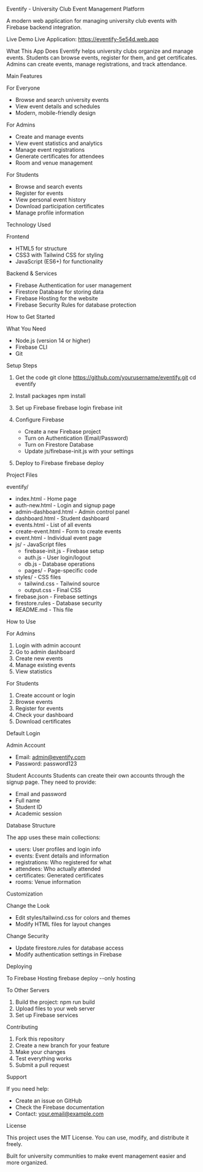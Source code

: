 Eventify - University Club Event Management Platform

A modern web application for managing university club events with Firebase backend integration.

Live Demo
Live Application: https://eventify-5e54d.web.app

What This App Does
Eventify helps university clubs organize and manage events. Students can browse events, register for them, and get certificates. Admins can create events, manage registrations, and track attendance.

Main Features

For Everyone
- Browse and search university events
- View event details and schedules
- Modern, mobile-friendly design

For Admins
- Create and manage events
- View event statistics and analytics
- Manage event registrations
- Generate certificates for attendees
- Room and venue management

For Students
- Browse and search events
- Register for events
- View personal event history
- Download participation certificates
- Manage profile information

Technology Used

Frontend
- HTML5 for structure
- CSS3 with Tailwind CSS for styling
- JavaScript (ES6+) for functionality

Backend & Services
- Firebase Authentication for user management
- Firestore Database for storing data
- Firebase Hosting for the website
- Firebase Security Rules for database protection

How to Get Started

What You Need
- Node.js (version 14 or higher)
- Firebase CLI
- Git

Setup Steps

1. Get the code
   git clone https://github.com/yourusername/eventify.git
   cd eventify

2. Install packages
   npm install

3. Set up Firebase
   firebase login
   firebase init

4. Configure Firebase
   - Create a new Firebase project
   - Turn on Authentication (Email/Password)
   - Turn on Firestore Database
   - Update js/firebase-init.js with your settings

5. Deploy to Firebase
   firebase deploy

Project Files

eventify/
- index.html              - Home page
- auth-new.html           - Login and signup page
- admin-dashboard.html    - Admin control panel
- dashboard.html          - Student dashboard
- events.html             - List of all events
- create-event.html       - Form to create events
- event.html              - Individual event page
- js/                     - JavaScript files
  - firebase-init.js    - Firebase setup
  - auth.js            - User login/logout
  - db.js              - Database operations
  - pages/             - Page-specific code
- styles/                 - CSS files
  - tailwind.css       - Tailwind source
  - output.css         - Final CSS
- firebase.json           - Firebase settings
- firestore.rules         - Database security
- README.md              - This file

How to Use

For Admins
1. Login with admin account
2. Go to admin dashboard
3. Create new events
4. Manage existing events
5. View statistics

For Students
1. Create account or login
2. Browse events
3. Register for events
4. Check your dashboard
5. Download certificates

Default Login

Admin Account
- Email: admin@eventify.com
- Password: password123

Student Accounts
Students can create their own accounts through the signup page. They need to provide:
- Email and password
- Full name
- Student ID
- Academic session

Database Structure

The app uses these main collections:
- users: User profiles and login info
- events: Event details and information
- registrations: Who registered for what
- attendees: Who actually attended
- certificates: Generated certificates
- rooms: Venue information

Customization

Change the Look
- Edit styles/tailwind.css for colors and themes
- Modify HTML files for layout changes

Change Security
- Update firestore.rules for database access
- Modify authentication settings in Firebase

Deploying

To Firebase Hosting
firebase deploy --only hosting

To Other Servers
1. Build the project: npm run build
2. Upload files to your web server
3. Set up Firebase services

Contributing

1. Fork this repository
2. Create a new branch for your feature
3. Make your changes
4. Test everything works
5. Submit a pull request

Support

If you need help:
- Create an issue on GitHub
- Check the Firebase documentation
- Contact: your.email@example.com

License

This project uses the MIT License. You can use, modify, and distribute it freely.

Built for university communities to make event management easier and more organized.
